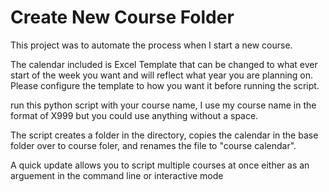 # Create New Course Folder
 
This project was to automate the process when I start a new course.

The calendar included is  Excel Template that can be changed to what ever start of the week you want and will reflect what year you are planning on.
Please configure the template to how you want it before running the script.


run this python script with your course name, I use my course name in the format of X999 but you could use anything without a space.

The script creates a folder in the directory, copies the calendar in the base folder over to course foler, and renames the file to  "course calendar".

A quick update allows you to script multiple courses at once either as an arguement in the command line or interactive mode
